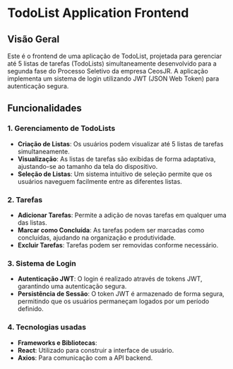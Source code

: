 # TodoList Application Frontend

## Visão Geral

Este é o frontend de uma aplicação de TodoList, projetada para gerenciar até 5 listas de tarefas (TodoLists) simultaneamente desenvolvido para a segunda fase do Processo Seletivo da empresa CeosJR. A aplicação implementa um sistema de login utilizando JWT (JSON Web Token) para autenticação segura.

## Funcionalidades

### 1. Gerenciamento de TodoLists
- **Criação de Listas**: Os usuários podem visualizar até 5 listas de tarefas simultaneamente.
- **Visualização**: As listas de tarefas são exibidas de forma adaptativa, ajustando-se ao tamanho da tela do dispositivo.
- **Seleção de Listas**: Um sistema intuitivo de seleção permite que os usuários naveguem facilmente entre as diferentes listas.

### 2. Tarefas
- **Adicionar Tarefas**: Permite a adição de novas tarefas em qualquer uma das listas.
- **Marcar como Concluída**: As tarefas podem ser marcadas como concluídas, ajudando na organização e produtividade.
- **Excluir Tarefas**: Tarefas podem ser removidas conforme necessário.

### 3. Sistema de Login
- **Autenticação JWT**: O login é realizado através de tokens JWT, garantindo uma autenticação segura.
- **Persistência de Sessão**: O token JWT é armazenado de forma segura, permitindo que os usuários permaneçam logados por um período definido.

### 4. Tecnologias usadas
- **Frameworks e Bibliotecas**:
- **React**: Utilizado para construir a interface de usuário.
- **Axios**: Para comunicação com a API backend.

